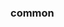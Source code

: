 <!-- Space: ZshSlack -->
<!-- Parent: Project -->
<!-- Title: Project Examples -->

<!-- Label: Examples -->
<!-- Include: docs/disclaimer.md -->
<!-- Include: ac:toc -->

### common
